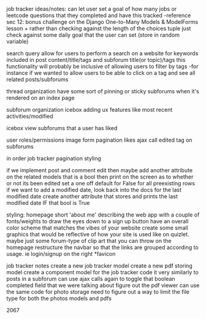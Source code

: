 job tracker ideas/notes: 
    can let user set a goal of how many jobs or leetcode questions that they completed and have this tracked 
        -reference sec 12: bonus challenge on the Django One-to-Many Models & ModelForms lesson 
            + rather than checking against the length of the choices tuple just check against some daily goal that the user can set (store in random variable) 

search query 
    allow for users to perform a search on a website for keywords included in post content/title/tags and subforum title(or topic)/tags 
    this functionality will probably be inclusive of allowing users to filter by tags
        -for instance if we wanted to allow users to be able to click on a tag and see all related posts/subforums 

thread organization 
    have some sort of pinning or sticky subforums when it's rendered on an index page

subforum organization icebox 
    adding ux features like most recent activities/modified 

icebox 
    view subforums that a user has liked 

user roles/permissions 
    image form 
    pagination
    likes ajax call
    edited tag on subforums 

in order 
    job tracker
    pagination 
    styling 

if we implement post and comment edit 
    then maybe add another attribute on the related models that is a bool 
    then print on the screen as to whether or not its been edited 
    set a one off default for False for all preexisting rows 
    if we want to add a modified date, look back into the docs for the last modified date 
        create another attribute that stores and prints the last modified date IF that bool is True 

styling: 
    homepage 
        short 'about me' describing the web app with a couple of fonts/weights to draw the eyes down to a sign up button 
        have an overall color scheme that matches the vibes of your website 
        create some small graphics that would be reflective of how your site is used like on quizlet. maybe just some forum-type of clip art that you can throw on the homepage 
        restructure the navbar so that the links are grouped according to usage. ie login/signup on the right 
        *favicon 

job tracker notes 
    create a new job tracker model 
    create a new pdf storing model 
    create a component model for the job tracker 
        code it very similarly to posts in a subforum 
        can use ajax calls again to toggle that boolean completed field that we were talking about 
    figure out the pdf viewer 
    can use the same code for photo storage 
    need to figure out a way to limit the file type for both the photos models and pdfs 


2067
